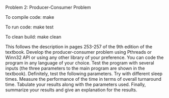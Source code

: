 Problem 2: Producer-Consumer Problem

To compile code:
    make

To run code:
    make test

To clean build:
    make clean


This follows the description in pages 253-257 of the 9th edition of the textbook. Develop the producer-consumer problem using Pthreads or Winn32 API or using any other library of your preference. You can code the program in any language of your choice. Test the program with several inputs (the three parameters to the main program are shown in the textbook). Definitely, test the following parameters. Try with different sleep times. Measure the performance of the time in terms of overall turnaround time. Tabulate your
results along with the parameters used. Finally, summarize your results and give an explanation for the results.